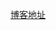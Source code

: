 <!-- 个人 Blog 文章地址：https://panjiachen.github.io/awesome-bookmarks/blog/js.html -->
[博客地址](https://github.com/heyLiup/heyLiup.github.io)
